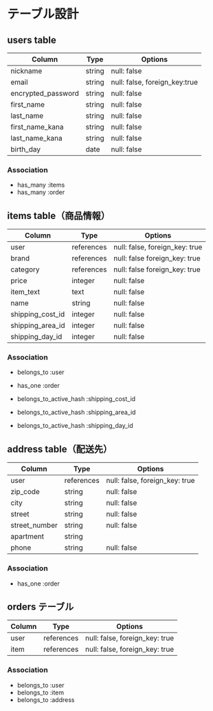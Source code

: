 # テーブル設計


## users table
| Column             | Type    | Options                        |
|--------------------|---------|--------------------------------|
| nickname           | string  | null: false                    |
| email              | string  | null: false, foreign_key:true  |
| encrypted_password | string  | null: false                    |
| first_name         | string  | null: false                    |
| last_name          | string  | null: false                    |
| first_name_kana    | string  | null: false                    |
| last_name_kana     | string  | null: false                    |
| birth_day          | date    | null: false                    |

### Association
- has_many :items
- has_many :order





## items table（商品情報）

| Column             | Type       | Options                        |
|--------------------|------------|--------------------------------|
| user               | references | null: false, foreign_key: true |
| brand              | references | null: false  foreign_key: true |
| category           | references | null: false  foreign_key: true |
| price              | integer    | null: false                    |
| item_text          | text       | null: false                    |
| name               | string     | null: false                    |
| shipping_cost_id   | integer    | null: false                    |
| shipping_area_id   | integer    | null: false                    |
| shipping_day_id    | integer    | null: false                    |

### Association

- belongs_to :user
- has_one :order

- belongs_to_active_hash :shipping_cost_id
- belongs_to_active_hash :shipping_area_id
- belongs_to_active_hash :shipping_day_id





##  address table（配送先）

| Column       | Type       | Options                        |
|--------------|------------|--------------------------------|
| user         | references | null: false, foreign_key: true |
| zip_code     | string     | null: false                    |
| city         | string     | null: false                    |
| street       | string     | null: false                    |
| street_number| string     | null: false                    |
| apartment    | string     |                                |
| phone        | string     | null: false                    |

### Association

- has_one :order



## orders テーブル

| Column       | Type       | Options                        |
|--------------|------------|--------------------------------|
| user         | references | null: false, foreign_key: true |
| item         | references | null: false, foreign_key: true |

### Association

- belongs_to :user
- belongs_to :item
- belongs_to :address
